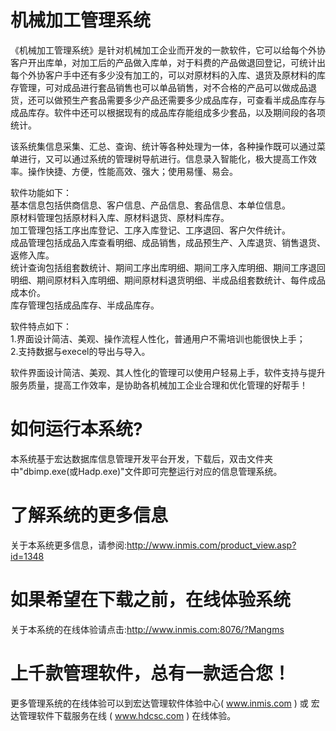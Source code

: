 # 机械加工管理系统

《机械加工管理系统》是针对机械加工企业而开发的一款软件，它可以给每个外协客户开出库单，对加工后的产品做入库单，对于料费的产品做退回登记，可统计出每个外协客户手中还有多少没有加工的，可以对原材料的入库、退货及原材料的库存管理，可对成品进行套品销售也可以单品销售，对不合格的产品可以做成品退货，还可以做预生产套品需要多少产品还需要多少成品库存，可查看半成品库存与成品库存。软件中还可以根据现有的成品库存能组成多少套品，以及期间段的各项统计。

该系统集信息采集、汇总、查询、统计等各种处理为一体，各种操作既可以通过菜单进行，又可以通过系统的管理树导航进行。信息录入智能化，极大提高工作效率。操作快捷、方便，性能高效、强大；使用易懂、易会。 

软件功能如下：   
基本信息包括供商信息、客户信息、产品信息、套品信息、本单位信息。   
原材料管理包括原材料入库、原材料退货、原材料库存。   
加工管理包括工序出库登记、工序入库登记、工序退回、客户欠件统计。   
成品管理包括成品入库查看明细、成品销售，成品预生产、入库退货、销售退货、返修入库。   
统计查询包括组套数统计、期间工序出库明细、期间工序入库明细、期间工序退回明细、期间原材料入库明细、期间原材料退货明细、半成品组套数统计、每件成品成本价。   
库存管理包括成品库存、半成品库存。 

软件特点如下：   
1.界面设计简洁、美观、操作流程人性化，普通用户不需培训也能很快上手；   
2.支持数据与execel的导出与导入。 

软件界面设计简洁、美观、其人性化的管理可以使用户轻易上手，软件支持与提升服务质量，提高工作效率，是协助各机械加工企业合理和优化管理的好帮手！

# 如何运行本系统?

本系统基于宏达数据库信息管理开发平台开发，下载后，双击文件夹中"dbimp.exe(或Hadp.exe)"文件即可完整运行对应的信息管理系统。

# 了解系统的更多信息

关于本系统更多信息，请参阅:http://www.inmis.com/product_view.asp?id=1348

# 如果希望在下载之前，在线体验系统

关于本系统的在线体验请点击:http://www.inmis.com:8076/?Mangms

# 上千款管理软件，总有一款适合您！

更多管理系统的在线体验可以到宏达管理软件体验中心( www.inmis.com ) 或 宏达管理软件下载服务在线 ( www.hdcsc.com ) 在线体验。

